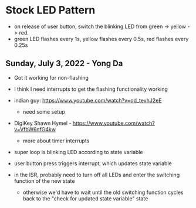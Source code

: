 # Stock LED Pattern

- on release of user button, switch the blinking LED from green -> yellow -> red.
- green LED flashes every 1s, yellow flashes every 0.5s, red flashes every 0.25s

## Sunday, July 3, 2022 - Yong Da
- Got it working for non-flashing
- I think I need interrupts to get the flashing functionality working
- indian guy: https://www.youtube.com/watch?v=qd_tevhJ2eE
	- need some setup
- DigiKey Shawn Hymel - https://www.youtube.com/watch?v=VfbW6nfG4kw
	- more about timer interrupts

- super loop is blinking LED according to state variable
- user button press triggers interrupt, which updates state variable
- in the ISR, probably need to turn off all LEDs and enter the switching function of the new state
	- otherwise we'd have to wait until the old switching function cycles back to the "check for updated state variable" state
